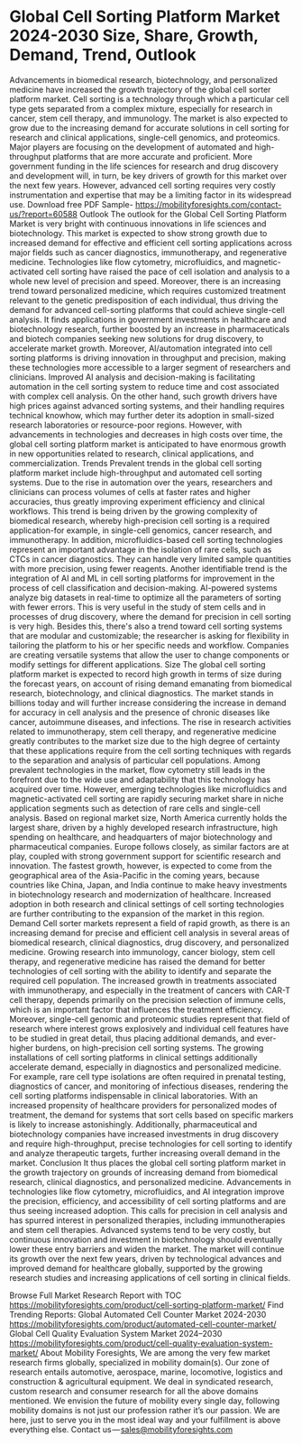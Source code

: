 # Global Cell Sorting Platform Market 2024-2030 Size, Share, Growth, Demand, Trend, Outlook
Advancements in biomedical research, biotechnology, and personalized medicine have increased the growth trajectory of the global cell sorter platform market. Cell sorting is a technology through which a particular cell type gets separated from a complex mixture, especially for research in cancer, stem cell therapy, and immunology. The market is also expected to grow due to the increasing demand for accurate solutions in cell sorting for research and clinical applications, single-cell genomics, and proteomics. Major players are focusing on the development of automated and high-throughput platforms that are more accurate and proficient. More government funding in the life sciences for research and drug discovery and development will, in turn, be key drivers of growth for this market over the next few years. However, advanced cell sorting requires very costly instrumentation and expertise that may be a limiting factor in its widespread use.
Download free PDF Sample-  https://mobilityforesights.com/contact-us/?report=60588
Outlook
The outlook for the Global Cell Sorting Platform Market is very bright with continuous innovations in life sciences and biotechnology. This market is expected to show strong growth due to increased demand for effective and efficient cell sorting applications across major fields such as cancer diagnostics, immunotherapy, and regenerative medicine. Technologies like flow cytometry, microfluidics, and magnetic-activated cell sorting have raised the pace of cell isolation and analysis to a whole new level of precision and speed. Moreover, there is an increasing trend toward personalized medicine, which requires customized treatment relevant to the genetic predisposition of each individual, thus driving the demand for advanced cell-sorting platforms that could achieve single-cell analysis. It finds applications in government investments in healthcare and biotechnology research, further boosted by an increase in pharmaceuticals and biotech companies seeking new solutions for drug discovery, to accelerate market growth.
Moreover, AI/automation integrated into cell sorting platforms is driving innovation in throughput and precision, making these technologies more accessible to a larger segment of researchers and clinicians. Improved AI analysis and decision-making is facilitating automation in the cell sorting system to reduce time and cost associated with complex cell analysis. On the other hand, such growth drivers have high prices against advanced sorting systems, and their handling requires technical knowhow, which may further deter its adoption in small-sized research laboratories or resource-poor regions. However, with advancements in technologies and decreases in high costs over time, the global cell sorting platform market is anticipated to have enormous growth in new opportunities related to research, clinical applications, and commercialization.
Trends
Prevalent trends in the global cell sorting platform market include high-throughput and automated cell sorting systems. Due to the rise in automation over the years, researchers and clinicians can process volumes of cells at faster rates and higher accuracies, thus greatly improving experiment efficiency and clinical workflows. This trend is being driven by the growing complexity of biomedical research, whereby high-precision cell sorting is a required application-for example, in single-cell genomics, cancer research, and immunotherapy. In addition, microfluidics-based cell sorting technologies represent an important advantage in the isolation of rare cells, such as CTCs in cancer diagnostics. They can handle very limited sample quantities with more precision, using fewer reagents.
Another identifiable trend is the integration of AI and ML in cell sorting platforms for improvement in the process of cell classification and decision-making. AI-powered systems analyze big datasets in real-time to optimize all the parameters of sorting with fewer errors. This is very useful in the study of stem cells and in processes of drug discovery, where the demand for precision in cell sorting is very high. Besides this, there's also a trend toward cell sorting systems that are modular and customizable; the researcher is asking for flexibility in tailoring the platform to his or her specific needs and workflow. Companies are creating versatile systems that allow the user to change components or modify settings for different applications.
Size
The global cell sorting platform market is expected to record high growth in terms of size during the forecast years, on account of rising demand emanating from biomedical research, biotechnology, and clinical diagnostics. The market stands in billions today and will further increase considering the increase in demand for accuracy in cell analysis and the presence of chronic diseases like cancer, autoimmune diseases, and infections. The rise in research activities related to immunotherapy, stem cell therapy, and regenerative medicine greatly contributes to the market size due to the high degree of certainty that these applications require from the cell sorting techniques with regards to the separation and analysis of particular cell populations. Among prevalent technologies in the market, flow cytometry still leads in the forefront due to the wide use and adaptability that this technology has acquired over time. However, emerging technologies like microfluidics and magnetic-activated cell sorting are rapidly securing market share in niche application segments such as detection of rare cells and single-cell analysis.
Based on regional market size, North America currently holds the largest share, driven by a highly developed research infrastructure, high spending on healthcare, and headquarters of major biotechnology and pharmaceutical companies. Europe follows closely, as similar factors are at play, coupled with strong government support for scientific research and innovation. The fastest growth, however, is expected to come from the geographical area of the Asia-Pacific in the coming years, because countries like China, Japan, and India continue to make heavy investments in biotechnology research and modernization of healthcare. Increased adoption in both research and clinical settings of cell sorting technologies are further contributing to the expansion of the market in this region.
Demand
Cell sorter markets represent a field of rapid growth, as there is an increasing demand for precise and efficient cell analysis in several areas of biomedical research, clinical diagnostics, drug discovery, and personalized medicine. Growing research into immunology, cancer biology, stem cell therapy, and regenerative medicine has raised the demand for better technologies of cell sorting with the ability to identify and separate the required cell population. The increased growth in treatments associated with immunotherapy, and especially in the treatment of cancers with CAR-T cell therapy, depends primarily on the precision selection of immune cells, which is an important factor that influences the treatment efficiency. Moreover, single-cell genomic and proteomic studies represent that field of research where interest grows explosively and individual cell features have to be studied in great detail, thus placing additional demands, and ever-higher burdens, on high-precision cell sorting systems.
The growing installations of cell sorting platforms in clinical settings additionally accelerate demand, especially in diagnostics and personalized medicine. For example, rare cell type isolations are often required in prenatal testing, diagnostics of cancer, and monitoring of infectious diseases, rendering the cell sorting platforms indispensable in clinical laboratories. With an increased propensity of healthcare providers for personalized modes of treatment, the demand for systems that sort cells based on specific markers is likely to increase astonishingly. Additionally, pharmaceutical and biotechnology companies have increased investments in drug discovery and require high-throughput, precise technologies for cell sorting to identify and analyze therapeutic targets, further increasing overall demand in the market.
Conclusion
It thus places the global cell sorting platform market in the growth trajectory on grounds of increasing demand from biomedical research, clinical diagnostics, and personalized medicine. Advancements in technologies like flow cytometry, microfluidics, and AI integration improve the precision, efficiency, and accessibility of cell sorting platforms and are thus seeing increased adoption. This calls for precision in cell analysis and has spurred interest in personalized therapies, including immunotherapies and stem cell therapies. Advanced systems tend to be very costly, but continuous innovation and investment in biotechnology should eventually lower these entry barriers and widen the market. The market will continue its growth over the next few years, driven by technological advances and improved demand for healthcare globally, supported by the growing research studies and increasing applications of cell sorting in clinical fields.

Browse Full Market Research Report with TOC  https://mobilityforesights.com/product/cell-sorting-platform-market/
Find Trending Reports:
Global Automated Cell Counter Market 2024-2030
https://mobilityforesights.com/product/automated-cell-counter-market/
Global Cell Quality Evaluation System Market 2024–2030
 https://mobilityforesights.com/product/cell-quality-evaluation-system-market/
About Mobility Foresights,
We are among the very few market research firms globally, specialized in mobility domain(s). Our zone of research entails automotive, aerospace, marine, locomotive, logistics and construction & agricultural equipment. We deal in syndicated research, custom research and consumer research for all the above domains mentioned.
We envision the future of mobility every single day, following mobility domains is not just our profession rather it’s our passion. We are here, just to serve you in the most ideal way and your fulfillment is above everything else. Contact us — sales@mobilityforesights.com

